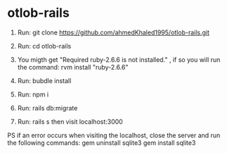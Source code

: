 # otlob-rails

1) Run:   git clone https://github.com/ahmedKhaled1995/otlob-rails.git

2) Run:   cd otlob-rails

3) You migth get "Required ruby-2.6.6 is not installed." , if so you will run the command:
		rvm install "ruby-2.6.6"
		
4) Run:   bubdle install

5) Run:   npm i

6) Run: rails db:migrate

7) Run:  rails s    then visit localhost:3000

PS if an error occurs when visiting the localhost, close the server and run the following commands:
	gem uninstall sqlite3
	gem install sqlite3
